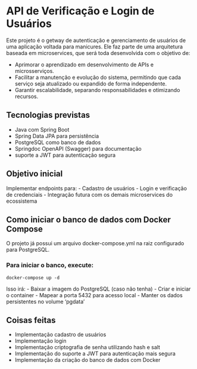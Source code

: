 # API de Verificação e Login de Usuários

Este projeto é o getway de autenticação e gerenciamento de usuários de
uma aplicação voltada para manicures.
Ele faz parte de uma arquitetura baseada em microservices, que será toda desenvolvida
com o objetivo de:

-   Aprimorar o aprendizado em desenvolvimento de APIs e microsserviços.
-   Facilitar a manutenção e evolução do sistema, permitindo que cada
    serviço seja atualizado ou expandido de forma independente.
-   Garantir escalabilidade, separando responsabilidades e otimizando
    recursos.

## Tecnologias previstas

-   Java com Spring Boot
-   Spring Data JPA para persistência
-   PostgreSQL como banco de dados
-   Springdoc OpenAPI (Swagger) para documentação
-   suporte a JWT para autenticação segura

## Objetivo inicial

Implementar endpoints para: - Cadastro de usuários - Login e verificação
de credenciais - Integração futura com os demais microservices do
ecossistema

## Como iniciar o banco de dados com Docker Compose

O projeto já possui um arquivo docker-compose.yml na raiz configurado
para PostgreSQL.

### Para iniciar o banco, execute:

    docker-compose up -d

Isso irá: - Baixar a imagem do PostgreSQL (caso não tenha) - Criar e
iniciar o container - Mapear a porta 5432 para acesso local - Manter os
dados persistentes no volume ‘pgdata’

## Coisas feitas

-   Implementação cadastro de usuários
-   Implementação login 
-   Implementação criptografia de senha utilizando hash e salt
-   Implementação do suporte a JWT para autenticação mais segura
-   Implementação da criação do banco de dados com Docker
